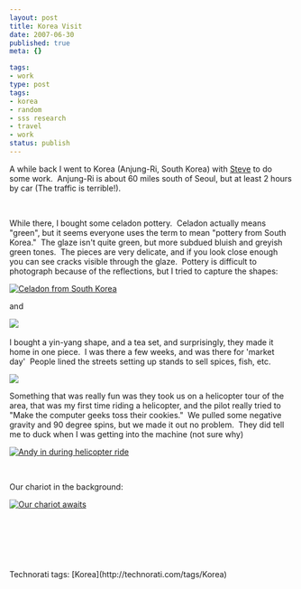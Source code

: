 ```yaml
---
layout: post
title: Korea Visit
date: 2007-06-30
published: true
meta: {}

tags:
- work
type: post
tags:
- korea
- random
- sss research
- travel
- work
status: publish
---
```



A while back I went to Korea (Anjung-Ri, South Korea) with [Steve](http://www.sss-research.com/about-us.aspx) to do some work.  Anjung-Ri is about 60 miles south of Seoul, but at least 2 hours by car (The traffic is terrible!).



 



While there, I bought some celadon pottery.  Celadon actually means "green", but it seems everyone uses the term to mean "pottery from South Korea."  The glaze isn't quite green, but more subdued bluish and greyish green tones.  The pieces are very delicate, and if you look close enough you can see cracks visible through the glaze.  Pottery is difficult to photograph because of the reflections, but I tried to capture the shapes:



[![Celadon from South Korea](http://media.eick.us/2011/05/512149952_9023db8cfd_m.jpg)](http://www.flickr.com/photos/19429588@N00/512149952/ "Celadon from South Korea")



and



[![](http://media.eick.us/2011/05/512181613_aabf3565cb_m.jpg)](http://www.flickr.com/photo_zoom.gne?id=512181613&size=l&context=photostream) 



I bought a yin-yang shape, and a tea set, and surprisingly, they made it home in one piece.  I was there a few weeks, and was there for 'market day'  People lined the streets setting up stands to sell spices, fish, etc.



[![](http://media.eick.us/2011/05/512156955_ac0ca56f82_m.jpg)](http://www.flickr.com/photo_zoom.gne?id=512156955&size=l)



Something that was really fun was they took us on a helicopter tour of the area, that was my first time riding a helicopter, and the pilot really tried to "Make the computer geeks toss their cookies."  We pulled some negative gravity and 90 degree spins, but we made it out no problem.  They did tell me to duck when I was getting into the machine (not sure why)



[![Andy in during helicopter ride](http://media.eick.us/2011/05/512163879_29730720b7_m.jpg)](http://www.flickr.com/photos/19429588@N00/512163879/ "Andy in during helicopter ride")



 



Our chariot in the background:



[![Our chariot awaits](http://media.eick.us/2011/05/512125616_8422b12162_m.jpg)](http://www.flickr.com/photos/19429588@N00/512125616/ "Our chariot awaits")



 



 



 

<div class="wlWriterSmartContent" style="margin: 0px;padding: 0px">Technorati tags: [Korea](http://technorati.com/tags/Korea)</div>
